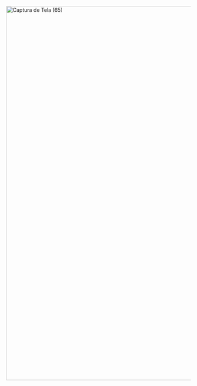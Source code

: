 <img width="1920" height="1019" alt="Captura de Tela (65)" src="https://github.com/user-attachments/assets/74fc3566-f555-476f-8a3c-caf20dab12c7" />
